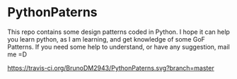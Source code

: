 # PythonPaterns
This repo contains some design patterns coded in Python. I hope it can help you learn python, as I am learning, and get knowledge of some GoF Patterns. If you need some help to understand, or have any suggestion, mail me =D

https://travis-ci.org/BrunoDM2943/PythonPaterns.svg?branch=master
